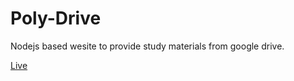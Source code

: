 # Poly-Drive
Nodejs based wesite to provide study materials from google drive.

[Live](http://polydrive.herokuapp.com/)
